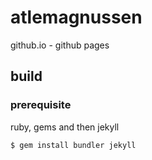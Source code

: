 # atlemagnussen

github.io - github pages

## build

### prerequisite

ruby, gems and then jekyll

```sh
$ gem install bundler jekyll
```